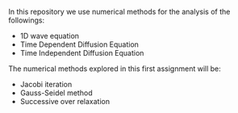 In this repository we use numerical methods for the analysis of the followings:
- 1D wave equation
- Time Dependent Diffusion Equation
- Time Independent Diffusion Equation

The numerical methods explored in this first assignment will be:
- Jacobi iteration
- Gauss-Seidel method 
- Successive over relaxation